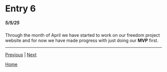 # Entry 6
##### 5/5/25

Through the month of April we have started to work on our freedom project website and for now we have made progress with just doing our **MVP** first.

---



[Previous](entry05.md) | [Next](entry07.md)

[Home](../README.md)
